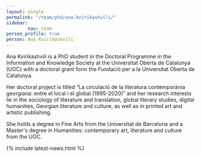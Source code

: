 ```yaml
---
layout: single
permalink: "/team/phd/ana-kvirikashvili/"
sidebar:
        nav: team
person_profile: true
person: Ana Kvirikashvili
---
```

Ana Kvirikashvili is a PhD student in the Doctoral Programme in the Information and Knowledge Society at the Universitat Oberta de Catalunya (UOC) with a doctoral grant form the Fundació per a la Universitat Oberta de Catalunya.

Her doctoral project is titled “La circulació de la literatura contemporània georgiana: entre el local i el global (1995-2020)” and her research interests lie in the sociology of literature and translation, global literary studies, digital humanities, Georgian literature and culture, as well as in printed art and artistic publishing.

She holds a degree in Fine Arts from the Universitat de Barcelona and a Master's degree in Humanities: contemporary art, literature and culture from the UOC.


{% include latest-news.html %}
